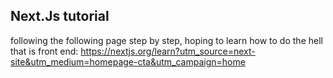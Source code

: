 ## Next.Js tutorial

following the following page step by step, hoping to learn how to do the hell that is front end:
https://nextjs.org/learn?utm_source=next-site&utm_medium=homepage-cta&utm_campaign=home
